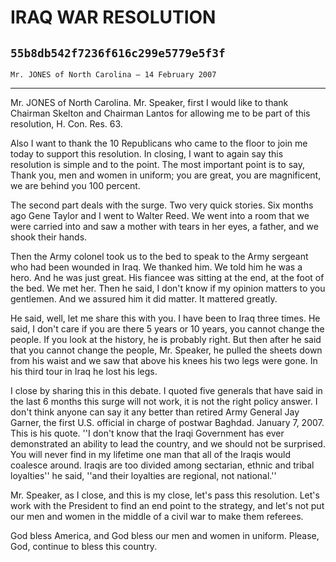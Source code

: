# IRAQ WAR RESOLUTION
## `55b8db542f7236f616c299e5779e5f3f`
`Mr. JONES of North Carolina — 14 February 2007`

---


Mr. JONES of North Carolina. Mr. Speaker, first I would like to thank 
Chairman Skelton and Chairman Lantos for allowing me to be part of this 
resolution, H. Con. Res. 63.

Also I want to thank the 10 Republicans who came to the floor to join 
me today to support this resolution. In closing, I want to again say 
this resolution is simple and to the point. The most important point is 
to say, Thank you, men and women in uniform; you are great, you are 
magnificent, we are behind you 100 percent.

The second part deals with the surge. Two very quick stories. Six 
months ago Gene Taylor and I went to Walter Reed. We went into a room 
that we were carried into and saw a mother with tears in her eyes, a 
father, and we shook their hands.

Then the Army colonel took us to the bed to speak to the Army 
sergeant who had been wounded in Iraq. We thanked him. We told him he 
was a hero. And he was just great. His fiancee was sitting at the end, 
at the foot of the bed. We met her. Then he said, I don't know if my 
opinion matters to you gentlemen. And we assured him it did matter. It 
mattered greatly.

He said, well, let me share this with you. I have been to Iraq three 
times. He said, I don't care if you are there 5 years or 10 years, you 
cannot change the people. If you look at the history, he is probably 
right. But then after he said that you cannot change the people, Mr. 
Speaker, he pulled the sheets down from his waist and we saw that above 
his knees his two legs were gone. In his third tour in Iraq he lost his 
legs.

I close by sharing this in this debate. I quoted five generals that 
have said in the last 6 months this surge will not work, it is not the 
right policy answer. I don't think anyone can say it any better than 
retired Army General Jay Garner, the first U.S. official in charge of 
postwar Baghdad. January 7, 2007. This is his quote. ''I don't know 
that the Iraqi Government has ever demonstrated an ability to lead the 
country, and we should not be surprised. You will never find in my 
lifetime one man that all of the Iraqis would coalesce around. Iraqis 
are too divided among sectarian, ethnic and tribal loyalties'' he said, 
''and their loyalties are regional, not national.''

Mr. Speaker, as I close, and this is my close, let's pass this 
resolution. Let's work with the President to find an end point to the 
strategy, and let's not put our men and women in the middle of a civil 
war to make them referees.

God bless America, and God bless our men and women in uniform. 
Please, God, continue to bless this country.